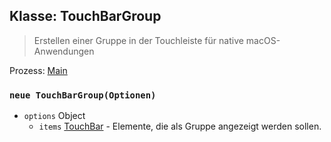 ## Klasse: TouchBarGroup

> Erstellen einer Gruppe in der Touchleiste für native macOS-Anwendungen

Prozess: [Main](../glossary.md#main-process)

### `neue TouchBarGroup(Optionen)`

* `options` Object
  * `items` [TouchBar](touch-bar.md) - Elemente, die als Gruppe angezeigt werden sollen.
